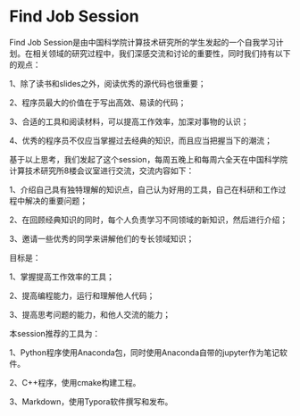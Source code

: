 # Find Job Session

Find Job Session是由中国科学院计算技术研究所的学生发起的一个自我学习计划。在相关领域的研究过程中，我们深感交流和讨论的重要性，同时我们持有以下的观点：

1、除了读书和slides之外，阅读优秀的源代码也很重要；

2、程序员最大的价值在于写出高效、易读的代码；

3、合适的工具和阅读材料，可以提高工作效率，加深对事物的认识；

4、优秀的程序员不仅应当掌握过去经典的知识，而且应当把握当下的潮流；



基于以上思考，我们发起了这个session，每周五晚上和每周六全天在中国科学院计算技术研究所8楼会议室进行交流，交流内容如下：

1、介绍自己具有独特理解的知识点，自己认为好用的工具，自己在科研和工作过程中解决的重要问题；

2、在回顾经典知识的同时，每个人负责学习不同领域的新知识，然后进行介绍；

3、邀请一些优秀的同学来讲解他们的专长领域知识；



目标是：

1、掌握提高工作效率的工具；

2、提高编程能力，运行和理解他人代码；

3、提高思考问题的能力，和他人交流的能力；



本session推荐的工具为：

1、Python程序使用Anaconda包，同时使用Anaconda自带的jupyter作为笔记软件。

2、C++程序，使用cmake构建工程。

3、Markdown，使用Typora软件撰写和发布。


